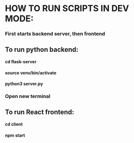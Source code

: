 # HOW TO RUN SCRIPTS IN DEV MODE:
### First starts backend server, then frontend

## To run python backend:
#### cd flask-server
#### source venv/bin/activate
#### python3 server.py

### Open new terminal

## To run React frontend:
#### cd client
#### npm start
